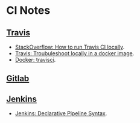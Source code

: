 CI Notes
========

[Travis]
--------

* [StackOverflow: How to run Travis CI locally].
* [Travis: Troubuleshoot locally in a docker image].
* [Docker: travisci].

[Gitlab]
--------

[Jenkins]
---------

* [Jenkins: Declarative Pipeline Syntax].


[Travis]: https://travis-ci.com
[StackOverflow: How to run Travis CI locally]: https://stackoverflow.com/questions/21053657/how-to-run-travis-ci-locally#35972902
[Travis: Troubuleshoot locally in a docker image]: https://docs.travis-ci.com/user/common-build-problems/#Troubleshooting-Locally-in-a-Docker-Image
[Docker: travisci]: https://hub.docker.com/r/travisci/

[Gitlab]: https://about.gitlab.com

[Jenkins]: https://jenkins.io
[Jenkins: Declarative Pipeline Syntax]: https://jenkins.io/doc/book/pipeline/syntax/
